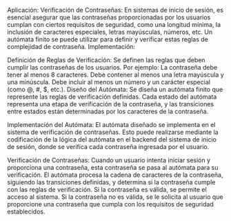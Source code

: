 Aplicación:
Verificación de Contraseñas:
En sistemas de inicio de sesión, es esencial asegurar que las contraseñas proporcionadas por los usuarios cumplan con ciertos requisitos de seguridad, como una longitud mínima, la inclusión de caracteres especiales, letras mayúsculas, números, etc. Un autómata finito se puede utilizar para definir y verificar estas reglas de complejidad de contraseña.
Implementación:

Definición de Reglas de Verificación:
Se definen las reglas que deben cumplir las contraseñas de los usuarios. Por ejemplo: 
La contraseña debe tener al menos 8 caracteres.
Debe contener al menos una letra mayúscula y una minúscula.
Debe incluir al menos un número y un carácter especial (como @, #, $, etc.).
Diseño del Autómata:
Se diseña un autómata finito que represente las reglas de verificación definidas. Cada estado del autómata representa una etapa de verificación de la contraseña, y las transiciones entre estados están determinadas por los caracteres de la contraseña.

Implementación del Autómata:
El autómata diseñado se implementa en el sistema de verificación de contraseñas. Esto puede realizarse mediante la codificación de la lógica del autómata en el backend del sistema de inicio de sesión, donde se verifica cada contraseña ingresada por el usuario.

Verificación de Contraseñas:
Cuando un usuario intenta iniciar sesión y proporciona una contraseña, esta contraseña se pasa al autómata para su verificación. El autómata procesa la cadena de caracteres de la contraseña, siguiendo las transiciones definidas, y determina si la contraseña cumple con las reglas de verificación. Si la contraseña es válida, se permite el acceso al sistema. Si la contraseña no es válida, se le solicita al usuario que proporcione una contraseña que cumpla con los requisitos de seguridad establecidos.
 
